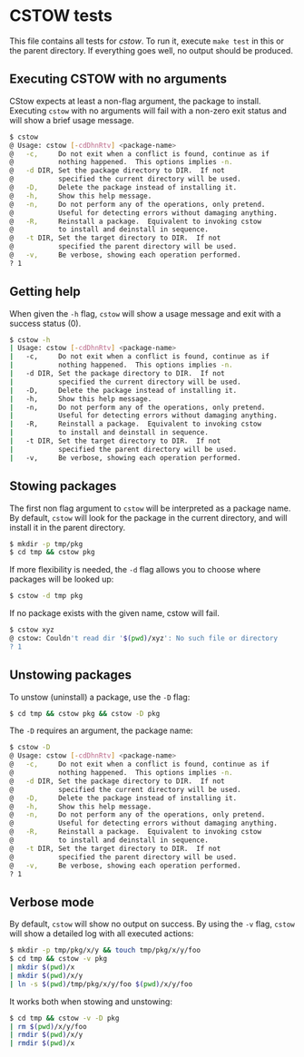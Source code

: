 # CSTOW tests

This file contains all tests for _cstow_. To run it, execute `make
test` in this or the parent directory. If everything goes well, no
output should be produced.

## Executing CSTOW with no arguments

CStow expects at least a non-flag argument, the package to
install. Executing `cstow` with no arguments will fail with a non-zero
exit status and will show a brief usage message.

```sh
$ cstow
@ Usage: cstow [-cdDhnRtv] <package-name>
@   -c,     Do not exit when a conflict is found, continue as if
@           nothing happened.  This options implies -n.
@   -d DIR, Set the package directory to DIR.  If not
@           specified the current directory will be used.
@   -D,     Delete the package instead of installing it.
@   -h,     Show this help message.
@   -n,     Do not perform any of the operations, only pretend.
@           Useful for detecting errors without damaging anything.
@   -R,     Reinstall a package.  Equivalent to invoking cstow
@           to install and deinstall in sequence.
@   -t DIR, Set the target directory to DIR.  If not
@           specified the parent directory will be used.
@   -v,     Be verbose, showing each operation performed.
? 1
```

## Getting help

When given the `-h` flag, `cstow` will show a usage message and exit
with a success status (0).

```sh
$ cstow -h
| Usage: cstow [-cdDhnRtv] <package-name>
|   -c,     Do not exit when a conflict is found, continue as if
|           nothing happened.  This options implies -n.
|   -d DIR, Set the package directory to DIR.  If not
|           specified the current directory will be used.
|   -D,     Delete the package instead of installing it.
|   -h,     Show this help message.
|   -n,     Do not perform any of the operations, only pretend.
|           Useful for detecting errors without damaging anything.
|   -R,     Reinstall a package.  Equivalent to invoking cstow
|           to install and deinstall in sequence.
|   -t DIR, Set the target directory to DIR.  If not
|           specified the parent directory will be used.
|   -v,     Be verbose, showing each operation performed.
```

## Stowing packages

The first non flag argument to `cstow` will be interpreted as a
package name. By default, `cstow` will look for the package in the
current directory, and will install it in the parent directory.

```sh
$ mkdir -p tmp/pkg
$ cd tmp && cstow pkg
```

If more flexibility is needed, the `-d` flag allows you to choose
where packages will be looked up:

```sh
$ cstow -d tmp pkg
```

If no package exists with the given name, cstow will fail.

```sh
$ cstow xyz
@ cstow: Couldn't read dir '$(pwd)/xyz': No such file or directory
? 1
```

## Unstowing packages

To unstow (uninstall) a package, use the `-D` flag:

```sh
$ cd tmp && cstow pkg && cstow -D pkg
```

The `-D` requires an argument, the package name:

```sh
$ cstow -D
@ Usage: cstow [-cdDhnRtv] <package-name>
@   -c,     Do not exit when a conflict is found, continue as if
@           nothing happened.  This options implies -n.
@   -d DIR, Set the package directory to DIR.  If not
@           specified the current directory will be used.
@   -D,     Delete the package instead of installing it.
@   -h,     Show this help message.
@   -n,     Do not perform any of the operations, only pretend.
@           Useful for detecting errors without damaging anything.
@   -R,     Reinstall a package.  Equivalent to invoking cstow
@           to install and deinstall in sequence.
@   -t DIR, Set the target directory to DIR.  If not
@           specified the parent directory will be used.
@   -v,     Be verbose, showing each operation performed.
? 1
```

## Verbose mode

By default, `cstow` will show no output on success. By using the `-v`
flag, `cstow` will show a detailed log with all executed actions:

```sh
$ mkdir -p tmp/pkg/x/y && touch tmp/pkg/x/y/foo
$ cd tmp && cstow -v pkg
| mkdir $(pwd)/x
| mkdir $(pwd)/x/y
| ln -s $(pwd)/tmp/pkg/x/y/foo $(pwd)/x/y/foo
```

It works both when stowing and unstowing:

```sh
$ cd tmp && cstow -v -D pkg
| rm $(pwd)/x/y/foo
| rmdir $(pwd)/x/y
| rmdir $(pwd)/x
```
